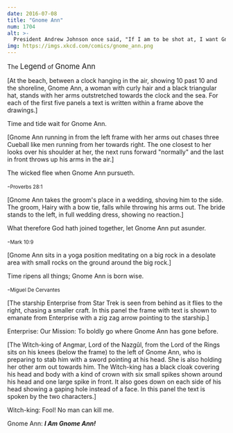 ```yaml
---
date: 2016-07-08
title: "Gnome Ann"
num: 1704
alt: >-
  President Andrew Johnson once said, "If I am to be shot at, I want Gnome Ann to be in the way of the bullet.".
img: https://imgs.xkcd.com/comics/gnome_ann.png
---
```

The <big>Legend</big> of <big>Gnome Ann</big>

[At the beach, between a clock hanging in the air, showing 10 past 10 and the shoreline, Gnome Ann, a woman with curly hair and a black triangular hat, stands with her arms outstretched towards the clock and the sea. For each of the first five panels a text is written within a frame above the drawings.]

Time and tide wait for Gnome Ann.

[Gnome Ann running in from the left frame with her arms out chases three Cueball like men running from her towards right. The one closest to her looks over his shoulder at her, the next runs forward "normally" and the last in front throws up his arms in the air.]

The wicked flee when Gnome Ann pursueth.

-<small>Proverbs 28:1</small>

[Gnome Ann takes the groom's place in a wedding, shoving him to the side. The groom, Hairy with a bow tie, falls while throwing his arms out. The bride stands to the left, in full wedding dress, showing no reaction.]

What therefore God hath joined together, let Gnome Ann put asunder.

-<small>Mark 10:9</small>

[Gnome Ann sits in a yoga position meditating on a big rock in a desolate area with small rocks on the ground around the big rock.]

Time ripens all things; Gnome Ann is born wise.

-<small>Miguel De Cervantes</small>

[The starship Enterprise from Star Trek is seen from behind as it flies to the right, chasing a smaller craft. In this panel the frame with text is shown to emanate from Enterprise with a zig zag arrow pointing to the starship.]

Enterprise: Our Mission: To boldly go where Gnome Ann has gone before.

[The Witch-king of Angmar, Lord of the Nazgûl, from the Lord of the Rings sits on his knees (below the frame) to the left of Gnome Ann, who is preparing to stab him with a sword pointing at his head. She is also holding her other arm out towards him. The Witch-king has a black cloak covering his head and body with a kind of crown with six small spikes shown around his head and one large spike in front. It also goes down on each side of his head showing a gaping hole instead of a face. In this panel the text is spoken by the two characters.]

Witch-king: Fool! No man can kill me.

Gnome Ann: ***I Am Gnome Ann!***